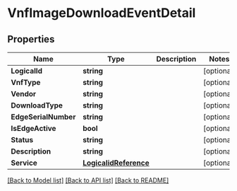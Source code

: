 # VnfImageDownloadEventDetail

## Properties

Name | Type | Description | Notes
------------ | ------------- | ------------- | -------------
**LogicalId** | **string** |  | [optional] 
**VnfType** | **string** |  | [optional] 
**Vendor** | **string** |  | [optional] 
**DownloadType** | **string** |  | [optional] 
**EdgeSerialNumber** | **string** |  | [optional] 
**IsEdgeActive** | **bool** |  | [optional] 
**Status** | **string** |  | [optional] 
**Description** | **string** |  | [optional] 
**Service** | [**LogicalidReference**](logicalid_reference.md) |  | [optional] 

[[Back to Model list]](../README.md#documentation-for-models) [[Back to API list]](../README.md#documentation-for-api-endpoints) [[Back to README]](../README.md)


